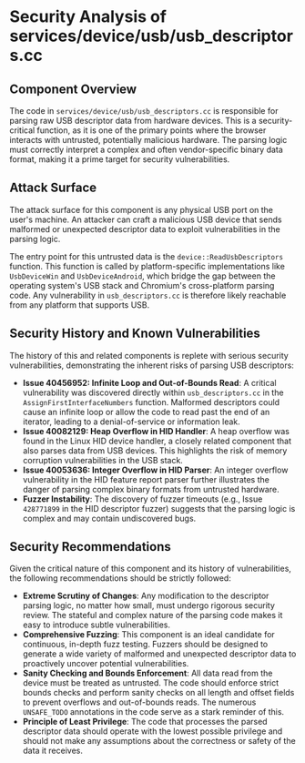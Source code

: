 # Security Analysis of services/device/usb/usb_descriptors.cc

## Component Overview

The code in `services/device/usb/usb_descriptors.cc` is responsible for parsing raw USB descriptor data from hardware devices. This is a security-critical function, as it is one of the primary points where the browser interacts with untrusted, potentially malicious hardware. The parsing logic must correctly interpret a complex and often vendor-specific binary data format, making it a prime target for security vulnerabilities.

## Attack Surface

The attack surface for this component is any physical USB port on the user's machine. An attacker can craft a malicious USB device that sends malformed or unexpected descriptor data to exploit vulnerabilities in the parsing logic.

The entry point for this untrusted data is the `device::ReadUsbDescriptors` function. This function is called by platform-specific implementations like `UsbDeviceWin` and `UsbDeviceAndroid`, which bridge the gap between the operating system's USB stack and Chromium's cross-platform parsing code. Any vulnerability in `usb_descriptors.cc` is therefore likely reachable from any platform that supports USB.

## Security History and Known Vulnerabilities

The history of this and related components is replete with serious security vulnerabilities, demonstrating the inherent risks of parsing USB descriptors:

- **Issue 40456952: Infinite Loop and Out-of-Bounds Read**: A critical vulnerability was discovered directly within `usb_descriptors.cc` in the `AssignFirstInterfaceNumbers` function. Malformed descriptors could cause an infinite loop or allow the code to read past the end of an iterator, leading to a denial-of-service or information leak.
- **Issue 40082129: Heap Overflow in HID Handler**: A heap overflow was found in the Linux HID device handler, a closely related component that also parses data from USB devices. This highlights the risk of memory corruption vulnerabilities in the USB stack.
- **Issue 40053636: Integer Overflow in HID Parser**: An integer overflow vulnerability in the HID feature report parser further illustrates the danger of parsing complex binary formats from untrusted hardware.
- **Fuzzer Instability**: The discovery of fuzzer timeouts (e.g., Issue `428771899` in the HID descriptor fuzzer) suggests that the parsing logic is complex and may contain undiscovered bugs.

## Security Recommendations

Given the critical nature of this component and its history of vulnerabilities, the following recommendations should be strictly followed:

- **Extreme Scrutiny of Changes**: Any modification to the descriptor parsing logic, no matter how small, must undergo rigorous security review. The stateful and complex nature of the parsing code makes it easy to introduce subtle vulnerabilities.
- **Comprehensive Fuzzing**: This component is an ideal candidate for continuous, in-depth fuzz testing. Fuzzers should be designed to generate a wide variety of malformed and unexpected descriptor data to proactively uncover potential vulnerabilities.
- **Sanity Checking and Bounds Enforcement**: All data read from the device must be treated as untrusted. The code should enforce strict bounds checks and perform sanity checks on all length and offset fields to prevent overflows and out-of-bounds reads. The numerous `UNSAFE_TODO` annotations in the code serve as a stark reminder of this.
- **Principle of Least Privilege**: The code that processes the parsed descriptor data should operate with the lowest possible privilege and should not make any assumptions about the correctness or safety of the data it receives.